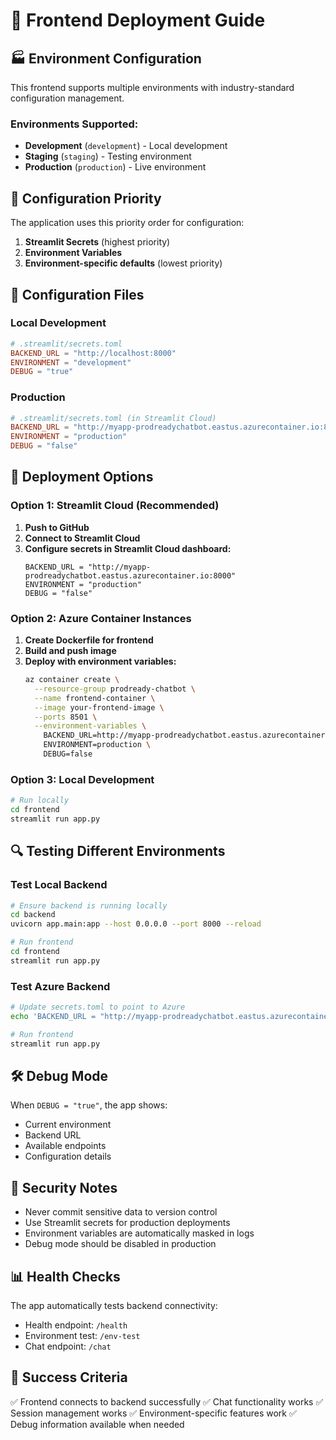 # 🚀 Frontend Deployment Guide

## 🏭 **Environment Configuration**

This frontend supports multiple environments with industry-standard configuration management.

### **Environments Supported:**
- **Development** (`development`) - Local development
- **Staging** (`staging`) - Testing environment
- **Production** (`production`) - Live environment

## 🔧 **Configuration Priority**

The application uses this priority order for configuration:

1. **Streamlit Secrets** (highest priority)
2. **Environment Variables**
3. **Environment-specific defaults** (lowest priority)

## 📁 **Configuration Files**

### **Local Development**
```toml
# .streamlit/secrets.toml
BACKEND_URL = "http://localhost:8000"
ENVIRONMENT = "development"
DEBUG = "true"
```

### **Production**
```toml
# .streamlit/secrets.toml (in Streamlit Cloud)
BACKEND_URL = "http://myapp-prodreadychatbot.eastus.azurecontainer.io:8000"
ENVIRONMENT = "production"
DEBUG = "false"
```

## 🚀 **Deployment Options**

### **Option 1: Streamlit Cloud (Recommended)**

1. **Push to GitHub**
2. **Connect to Streamlit Cloud**
3. **Configure secrets in Streamlit Cloud dashboard:**
   ```
   BACKEND_URL = "http://myapp-prodreadychatbot.eastus.azurecontainer.io:8000"
   ENVIRONMENT = "production"
   DEBUG = "false"
   ```

### **Option 2: Azure Container Instances**

1. **Create Dockerfile for frontend**
2. **Build and push image**
3. **Deploy with environment variables:**
   ```bash
   az container create \
     --resource-group prodready-chatbot \
     --name frontend-container \
     --image your-frontend-image \
     --ports 8501 \
     --environment-variables \
       BACKEND_URL=http://myapp-prodreadychatbot.eastus.azurecontainer.io:8000 \
       ENVIRONMENT=production \
       DEBUG=false
   ```

### **Option 3: Local Development**

```bash
# Run locally
cd frontend
streamlit run app.py
```

## 🔍 **Testing Different Environments**

### **Test Local Backend**
```bash
# Ensure backend is running locally
cd backend
uvicorn app.main:app --host 0.0.0.0 --port 8000 --reload

# Run frontend
cd frontend
streamlit run app.py
```

### **Test Azure Backend**
```bash
# Update secrets.toml to point to Azure
echo 'BACKEND_URL = "http://myapp-prodreadychatbot.eastus.azurecontainer.io:8000"' > .streamlit/secrets.toml

# Run frontend
streamlit run app.py
```

## 🛠️ **Debug Mode**

When `DEBUG = "true"`, the app shows:
- Current environment
- Backend URL
- Available endpoints
- Configuration details

## 🔐 **Security Notes**

- Never commit sensitive data to version control
- Use Streamlit secrets for production deployments
- Environment variables are automatically masked in logs
- Debug mode should be disabled in production

## 📊 **Health Checks**

The app automatically tests backend connectivity:
- Health endpoint: `/health`
- Environment test: `/env-test`
- Chat endpoint: `/chat`

## 🎯 **Success Criteria**

✅ Frontend connects to backend successfully
✅ Chat functionality works
✅ Session management works
✅ Environment-specific features work
✅ Debug information available when needed
